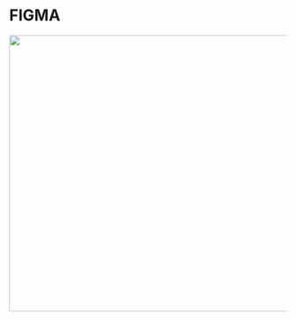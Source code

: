 <h1>FIGMA</h1>
<p><img text-align="center" src="https://github.com/ismailcal21/Figma/blob/main/gif.gif" width="800" height="500"/></p>



